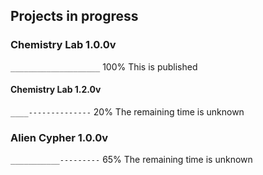 ## Projects in progress

### Chemistry Lab 1.0.0v
<code>____________________</code> 100% This is published

#### Chemistry Lab 1.2.0v
<code>____--------------</code> 20% The remaining time is unknown

### Alien Cypher 1.0.0v
<code>___________---------</code> 65% The remaining time is unknown
